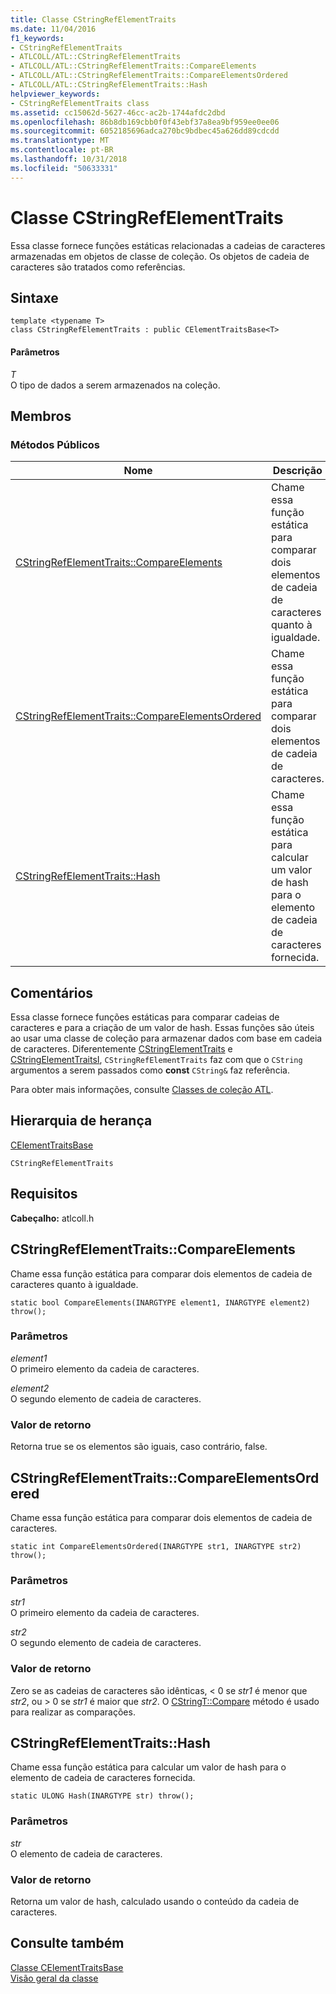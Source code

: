 ```yaml
---
title: Classe CStringRefElementTraits
ms.date: 11/04/2016
f1_keywords:
- CStringRefElementTraits
- ATLCOLL/ATL::CStringRefElementTraits
- ATLCOLL/ATL::CStringRefElementTraits::CompareElements
- ATLCOLL/ATL::CStringRefElementTraits::CompareElementsOrdered
- ATLCOLL/ATL::CStringRefElementTraits::Hash
helpviewer_keywords:
- CStringRefElementTraits class
ms.assetid: cc15062d-5627-46cc-ac2b-1744afdc2dbd
ms.openlocfilehash: 86b8db169cbb0f0f43ebf37a8ea9bf959ee0ee06
ms.sourcegitcommit: 6052185696adca270bc9bdbec45a626dd89cdcdd
ms.translationtype: MT
ms.contentlocale: pt-BR
ms.lasthandoff: 10/31/2018
ms.locfileid: "50633331"
---
```

# <a name="cstringrefelementtraits-class"></a>Classe CStringRefElementTraits

Essa classe fornece funções estáticas relacionadas a cadeias de caracteres armazenadas em objetos de classe de coleção. Os objetos de cadeia de caracteres são tratados como referências.

## <a name="syntax"></a>Sintaxe

```
template <typename T>
class CStringRefElementTraits : public CElementTraitsBase<T>
```

#### <a name="parameters"></a>Parâmetros

*T*<br/>
O tipo de dados a serem armazenados na coleção.

## <a name="members"></a>Membros

### <a name="public-methods"></a>Métodos Públicos

|Nome|Descrição|
|----------|-----------------|
|[CStringRefElementTraits::CompareElements](#compareelements)|Chame essa função estática para comparar dois elementos de cadeia de caracteres quanto à igualdade.|
|[CStringRefElementTraits::CompareElementsOrdered](#compareelementsordered)|Chame essa função estática para comparar dois elementos de cadeia de caracteres.|
|[CStringRefElementTraits::Hash](#hash)|Chame essa função estática para calcular um valor de hash para o elemento de cadeia de caracteres fornecida.|

## <a name="remarks"></a>Comentários

Essa classe fornece funções estáticas para comparar cadeias de caracteres e para a criação de um valor de hash. Essas funções são úteis ao usar uma classe de coleção para armazenar dados com base em cadeia de caracteres. Diferentemente [CStringElementTraits](../../atl/reference/cstringelementtraits-class.md) e [CStringElementTraitsI](../../atl/reference/cstringelementtraitsi-class.md), `CStringRefElementTraits` faz com que o `CString` argumentos a serem passados como **const** `CString&` faz referência.

Para obter mais informações, consulte [Classes de coleção ATL](../../atl/atl-collection-classes.md).

## <a name="inheritance-hierarchy"></a>Hierarquia de herança

[CElementTraitsBase](../../atl/reference/celementtraitsbase-class.md)

`CStringRefElementTraits`

## <a name="requirements"></a>Requisitos

**Cabeçalho:** atlcoll.h

##  <a name="compareelements"></a>  CStringRefElementTraits::CompareElements

Chame essa função estática para comparar dois elementos de cadeia de caracteres quanto à igualdade.

```
static bool CompareElements(INARGTYPE element1, INARGTYPE element2) throw();
```

### <a name="parameters"></a>Parâmetros

*element1*<br/>
O primeiro elemento da cadeia de caracteres.

*element2*<br/>
O segundo elemento de cadeia de caracteres.

### <a name="return-value"></a>Valor de retorno

Retorna true se os elementos são iguais, caso contrário, false.

##  <a name="compareelementsordered"></a>  CStringRefElementTraits::CompareElementsOrdered

Chame essa função estática para comparar dois elementos de cadeia de caracteres.

```
static int CompareElementsOrdered(INARGTYPE str1, INARGTYPE str2) throw();
```

### <a name="parameters"></a>Parâmetros

*str1*<br/>
O primeiro elemento da cadeia de caracteres.

*str2*<br/>
O segundo elemento de cadeia de caracteres.

### <a name="return-value"></a>Valor de retorno

Zero se as cadeias de caracteres são idênticas, < 0 se *str1* é menor que *str2*, ou > 0 se *str1* é maior que *str2*. O [CStringT::Compare](../../atl-mfc-shared/reference/cstringt-class.md#compare) método é usado para realizar as comparações.

##  <a name="hash"></a>  CStringRefElementTraits::Hash

Chame essa função estática para calcular um valor de hash para o elemento de cadeia de caracteres fornecida.

```
static ULONG Hash(INARGTYPE str) throw();
```

### <a name="parameters"></a>Parâmetros

*str*<br/>
O elemento de cadeia de caracteres.

### <a name="return-value"></a>Valor de retorno

Retorna um valor de hash, calculado usando o conteúdo da cadeia de caracteres.

## <a name="see-also"></a>Consulte também

[Classe CElementTraitsBase](../../atl/reference/celementtraitsbase-class.md)<br/>
[Visão geral da classe](../../atl/atl-class-overview.md)
